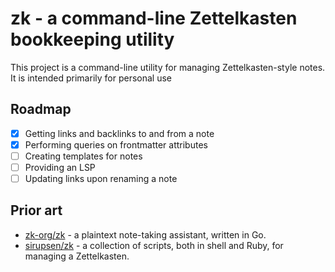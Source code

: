 # zk - a command-line Zettelkasten bookkeeping utility

This project is a command-line utility for managing Zettelkasten-style notes. It is intended primarily for personal use

## Roadmap

- [x] Getting links and backlinks to and from a note
- [x] Performing queries on frontmatter attributes
- [ ] Creating templates for notes
- [ ] Providing an LSP
- [ ] Updating links upon renaming a note

## Prior art

- [zk-org/zk](https://github.com/zk-org/zk) - a plaintext note-taking assistant, written in Go.
- [sirupsen/zk](https://github.com/sirupsen/zk) - a collection of scripts, both in shell and Ruby, for managing a Zettelkasten.
